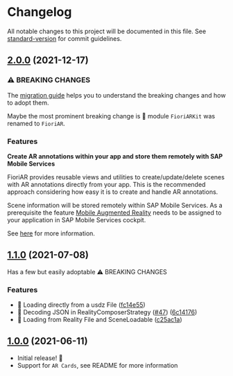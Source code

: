 # Changelog

All notable changes to this project will be documented in this file. See [standard-version](https://github.com/conventional-changelog/standard-version) for commit guidelines.

## [2.0.0](https://github.com/SAP/cloud-sdk-ios-fiori-ar/compare/1.1.0...2.0.0) (2021-12-17)

### ⚠ BREAKING CHANGES

The [migration guide](https://github.com/SAP/cloud-sdk-ios-fiori-ar/wiki/FioriAR-2.0-Migration-Guide) helps you to understand the breaking changes and how to adopt them.

Maybe the most prominent breaking change is 🧨 module `FioriARKit` was renamed to `FioriAR`.

### Features

**Create AR annotations within your app and store them remotely with SAP Mobile Services**

FioriAR provides reusable views and utilities to create/update/delete scenes with AR annotations directly from your app. This is the recommended approach considering how easy it is to create and handle AR annotations.

Scene information will be stored remotely within SAP Mobile Services. As a prerequisite the feature [Mobile Augmented Reality](https://help.sap.com/viewer/468990a67780424a9e66eb096d4345bb/Cloud/en-US/81d0455bab6c4d4f99905993e1676268.html) needs to be assigned to your application in SAP Mobile Services cockpit.

See [here](https://github.com/SAP/cloud-sdk-ios-fiori-ar/tree/main#in-app-handling-relying-on-sap-mobile-services) for more information.

## [1.1.0](https://github.com/SAP/cloud-sdk-ios-fiori-ar/compare/1.0.0...1.1.0) (2021-07-08)

Has a few but easily adoptable ⚠ BREAKING CHANGES

### Features

* 🎸 Loading directly from a usdz File ([fc14e55](https://github.com/SAP/cloud-sdk-ios-fiori-ar/commit/fc14e5500cfd43756f2de9695ef3c5908008fde4))
* 🎸 Decoding JSON in RealityComposerStrategy ([#47](https://github.com/SAP/cloud-sdk-ios-fiori-ar/issues/47)) ([6c14176](https://github.com/SAP/cloud-sdk-ios-fiori-ar/commit/6c14176cf53cde882a7821ee92875a864fbbeef6))
* 🎸 Loading from Reality File and SceneLoadable ([c25ac1a](https://github.com/SAP/cloud-sdk-ios-fiori-ar/commit/c25ac1a22426157e7f650dad22ba04f5b1bf353c))
  
## [1.0.0](https://github.com/SAP/cloud-sdk-ios-fiori-ar/releases/tag/1.0.0) (2021-06-11)

- Initial release! 🎉
- Support for `AR Cards`, see README for more information

